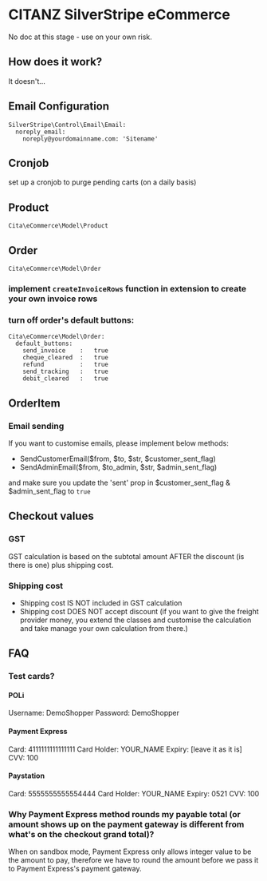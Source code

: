 # CITANZ SilverStripe eCommerce
No doc at this stage - use on your own risk.
## How does it work?
It doesn't...

## Email Configuration
```
SilverStripe\Control\Email\Email:
  noreply_email:
    noreply@yourdomainname.com: 'Sitename'
```

## Cronjob
set up a cronjob to purge pending carts (on a daily basis)

## Product
`Cita\eCommerce\Model\Product`


## Order
`Cita\eCommerce\Model\Order`
### implement `createInvoiceRows` function in extension to create your own invoice rows

### turn off order's default buttons:
```
Cita\eCommerce\Model\Order:
  default_buttons:
    send_invoice    :   true
    cheque_cleared  :   true
    refund          :   true
    send_tracking   :   true
    debit_cleared   :   true
```

## OrderItem

### Email sending
If you want to customise emails, please implement below methods:
- SendCustomerEmail($from, $to, $str, $customer_sent_flag)
- SendAdminEmail($from, $to_admin, $str, $admin_sent_flag)

and make sure you update the 'sent' prop in $customer_sent_flag & $admin_sent_flag to `true`

## Checkout values
### GST
GST calculation is based on the subtotal amount AFTER the discount (is there is one) plus shipping cost.

### Shipping cost
- Shipping cost IS NOT included in GST calculation
- Shipping cost DOES NOT accept discount (if you want to give the freight provider money, you extend the classes and customise the calculation and take manage your own calculation from there.)


## FAQ
### Test cards?
#### POLi
Username: DemoShopper
Password: DemoShopper

#### Payment Express
Card: 4111111111111111
Card Holder: YOUR_NAME
Expiry: [leave it as it is]
CVV: 100

#### Paystation
Card: 5555555555554444
Card Holder: YOUR_NAME
Expiry: 0521
CVV: 100

### Why Payment Express method rounds my payable total (or amount shows up on the payment gateway is different from what's on the checkout grand total)?
When on sandbox mode, Payment Express only allows integer value to be the amount to pay, therefore we have to round the amount before we pass it to Payment Express's payment gateway.
